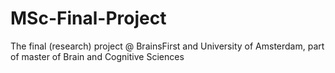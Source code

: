 # MSc-Final-Project
The final (research) project @ BrainsFirst and University of Amsterdam, part of master of Brain and Cognitive Sciences
